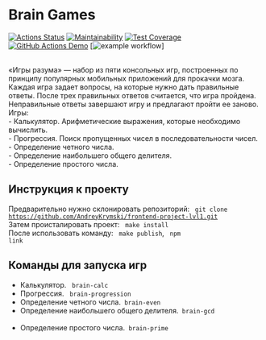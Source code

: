 # Brain Games #
[![Actions Status](https://github.com/AndreyKrymski/frontend-project-lvl1/workflows/hexlet-check/badge.svg)](https://github.com/AndreyKrymski/frontend-project-lvl1/actions)
[![Maintainability](https://api.codeclimate.com/v1/badges/abcc05b3e9f34db45faa/maintainability)](https://codeclimate.com/github/AndreyKrymski/frontend-project-lvl1/maintainability)
[![Test Coverage](https://api.codeclimate.com/v1/badges/a99a88d28ad37a79dbf6/test_coverage)](https://codeclimate.com/github/AndreyKrymski/frontend-project-lvl1/test_coverage)
[![GitHub Actions Demo](https://github.com/AndreyKrymski/frontend-project-lvl1/actions/workflows/github-actions-demo.yml/badge.svg)](https://github.com/AndreyKrymski/test-actions/actions?query=workflow%3Atest)
[![example workflow](https://github.com/AndreyKrymski/frontend-project-lvl1/actions/workflows/main.yml/badge.svg)]

<br>
«Игры разума» — набор из пяти консольных игр, построенных по принципу популярных мобильных приложений для прокачки мозга. Каждая игра задает вопросы, на которые нужно дать правильные ответы. После трех правильных ответов считается, что игра пройдена. Неправильные ответы завершают игру и предлагают пройти ее заново. Игры:<br>
- Калькулятор. Арифметические выражения, которые необходимо вычислить.<br>
- Прогрессия. Поиск пропущенных чисел в последовательности чисел.<br>
- Определение четного числа.<br>
- Определение наибольшего общего делителя.<br>
- Определение простого числа.<br>

## Инструкция к проекту ##
Предварительно нужно склонировать репозиторий: <code> git clone https://github.com/AndreyKrymski/frontend-project-lvl1.git</code><br>
Затем происталировать проект: <code> make install </code><br>
После использовать команду: <code> make publish</code>, <code> npm link</code>

## Команды для запуска игр ##
- Калькулятор. <code> brain-calc </code><br>
- Прогрессия. <code> brain-progression </code><br>
- Определение четного числа.<code> brain-even </code><br>
- Определение наибольшего общего делителя.<code> brain-gcd </code><br>
- Определение простого числа.<code> brain-prime </code><br>
